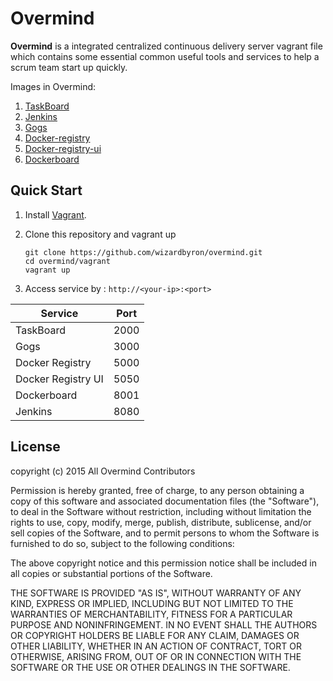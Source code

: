 Overmind
===========

__Overmind__ is a integrated centralized continuous delivery server vagrant file which contains some essential common useful tools and services to help a scrum team start up quickly.

Images in Overmind:

1. [TaskBoard](https://registry.hub.docker.com/u/mirweb/taskboard/)
2. [Jenkins](https://registry.hub.docker.com/_/jenkins/)
3. [Gogs](https://registry.hub.docker.com/u/codeskyblue/docker-gogs/)
4. [Docker-registry](https://registry.hub.docker.com/_/registry/)
5. [Docker-registry-ui](https://hub.docker.com/r/atcol/docker-registry-ui/)
6. [Dockerboard](https://registry.hub.docker.com/u/dockerboard/dockerboard/)


Quick Start
----------

1. Install [Vagrant](https://www.vagrantup.com/).

2. Clone this repository and vagrant up
	```
	git clone https://github.com/wizardbyron/overmind.git
	cd overmind/vagrant
	vagrant up
	```

3. Access service by : `http://<your-ip>:<port>`

| Service            | Port |
| -------------------|------|
| TaskBoard          | 2000 |
| Gogs               | 3000 |
| Docker Registry    | 5000 |
| Docker Registry UI | 5050 |
| Dockerboard        | 8001 |
| Jenkins            | 8080 |


License
----------

copyright (c) 2015 All Overmind Contributors

Permission is hereby granted, free of charge, to any person obtaining a copy
of this software and associated documentation files (the "Software"), to deal
in the Software without restriction, including without limitation the rights
to use, copy, modify, merge, publish, distribute, sublicense, and/or sell
copies of the Software, and to permit persons to whom the Software is
furnished to do so, subject to the following conditions:

The above copyright notice and this permission notice shall be included in
all copies or substantial portions of the Software.

THE SOFTWARE IS PROVIDED "AS IS", WITHOUT WARRANTY OF ANY KIND, EXPRESS OR
IMPLIED, INCLUDING BUT NOT LIMITED TO THE WARRANTIES OF MERCHANTABILITY,
FITNESS FOR A PARTICULAR PURPOSE AND NONINFRINGEMENT. IN NO EVENT SHALL THE
AUTHORS OR COPYRIGHT HOLDERS BE LIABLE FOR ANY CLAIM, DAMAGES OR OTHER
LIABILITY, WHETHER IN AN ACTION OF CONTRACT, TORT OR OTHERWISE, ARISING FROM,
OUT OF OR IN CONNECTION WITH THE SOFTWARE OR THE USE OR OTHER DEALINGS IN
THE SOFTWARE.
